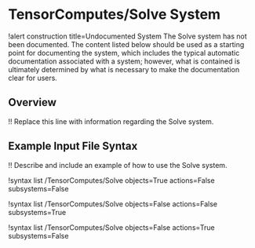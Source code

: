# TensorComputes/Solve System

!alert construction title=Undocumented System
The Solve system has not been documented. The content listed below should be used as a starting
point for documenting the system, which includes the typical automatic documentation associated with
a system; however, what is contained is ultimately determined by what is necessary to make the
documentation clear for users.

## Overview

!! Replace this line with information regarding the Solve system.

## Example Input File Syntax

!! Describe and include an example of how to use the Solve system.

!syntax list /TensorComputes/Solve objects=True actions=False subsystems=False

!syntax list /TensorComputes/Solve objects=False actions=False subsystems=True

!syntax list /TensorComputes/Solve objects=False actions=True subsystems=False
